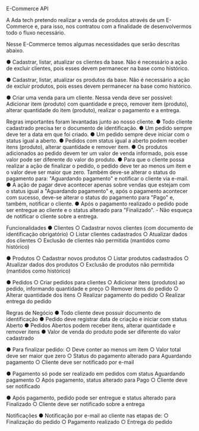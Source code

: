 E-Commerce API 

A Ada tech pretendo realizar a venda de produtos através de um E-Commerce e, para isso, 
nos contratou com a finalidade de desenvolvermos todo o fluxo necessário.

Nesse E-Commerce temos algumas necessidades que serão descritas abaixo. 

● Cadastrar, listar, atualizar os clientes da base. Não é necessário a ação de excluir 
clientes, pois esses devem permanecer na base como histórico. 

● Cadastrar, listar, atualizar os produtos da base. Não é necessário a ação de excluir 
produtos, pois esses devem permanecer na base como histórico. 

● Criar uma venda para um cliente. Nessa venda deve ser possível: Adicionar item 
(produto) com quantidade e preço, remover item (produto), alterar quantidade do 
item (produto), realizar o pagamento e a entrega. 

Regras importantes foram levantadas junto ao nosso cliente. 
● Todo cliente cadastrado precisa ter o documento de identificação. 
● Um pedido sempre deve ter a data em que foi criado. 
● Um pedido sempre deve iniciar com o status igual a aberto. 
● Pedidos com status igual a aberto podem receber itens (produto), alterar quantidade e remover item. 
● Os produtos adicionados ao pedido devem ter um valor de venda informado, pois 
esse valor pode ser diferente do valor do produto. 
● Para que o cliente possa realizar a ação de finalizar o pedido, o pedido deve ter ao 
menos um item e o valor deve ser maior que zero. Também deve-se alterar o status 
do pagamento para: "Aguardando pagamento" e notificar o cliente via e-mail. 
● A ação de pagar deve acontecer apenas sobre vendas que estejam com o status 
igual a "Aguardando pagamento" e, após o pagamento acontecer com sucesso, 
deve-se alterar o status do pagamento para "Pago" e, também, notificar o cliente. 
● Após o pagamento realizado o pedido pode ser entregue ao cliente e o status 
alterado para "Finalizado". - Não esqueça de notificar o cliente sobre a entrega. 

Funcionalidades 
● Clientes 
○ Cadastrar novos clientes (com documento de identificação obrigatório) 
○ Listar clientes cadastrados 
○ Atualizar dados dos clientes 
○ Exclusão de clientes não permitida (mantidos como histórico) 

● Produtos 
○ Cadastrar novos produtos 
○ Listar produtos cadastrados 
○ Atualizar dados dos produtos 
○ Exclusão de produtos não permitida (mantidos como histórico) 

● Pedidos 
○ Criar pedidos para clientes 
○ Adicionar itens (produtos) ao pedido, informando quantidade e preço 
○ Remover itens do pedido 
○ Alterar quantidade dos itens 
○ Realizar pagamento do pedido 
○ Realizar entrega do pedido 

Regras de Negócio 
● Todo cliente deve possuir documento de identificação 
● Pedido deve registrar data de criação e iniciar com status Aberto 
● Pedidos Abertos podem receber itens, alterar quantidade e remover itens 
● Valor de venda do produto pode ser diferente do valor cadastrado 

● Para finalizar pedido: 
○ Deve conter ao menos um item 
○ Valor total deve ser maior que zero 
○ Status do pagamento alterado para Aguardando pagamento 
○ Cliente deve ser notificado por e-mail 

● Pagamento só pode ser realizado em pedidos com status Aguardando pagamento 
○ Após pagamento, status alterado para Pago 
○ Cliente deve ser notificado 

● Após pagamento, pedido pode ser entregue e status alterado para Finalizado 
○ Cliente deve ser notificado sobre a entrega 

Notificações 
● Notificação por e-mail ao cliente nas etapas de: 
○ Finalização do pedido 
○ Pagamento realizado 
○ Entrega do pedido 